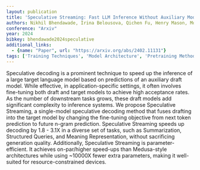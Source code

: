 ```yaml
---
layout: publication
title: 'Speculative Streaming: Fast LLM Inference Without Auxiliary Models'
authors: Nikhil Bhendawade, Irina Belousova, Qichen Fu, Henry Mason, Mohammad Rastegari, Mahyar Najibi
conference: "Arxiv"
year: 2024
bibkey: bhendawade2024speculative
additional_links:
  - {name: "Paper", url: "https://arxiv.org/abs/2402.11131"}
tags: ['Training Techniques', 'Model Architecture', 'Pretraining Methods', 'Fine-Tuning', 'Applications']
---
```

Speculative decoding is a prominent technique to speed up the inference of a
large target language model based on predictions of an auxiliary draft model.
While effective, in application-specific settings, it often involves
fine-tuning both draft and target models to achieve high acceptance rates. As
the number of downstream tasks grows, these draft models add significant
complexity to inference systems. We propose Speculative Streaming, a
single-model speculative decoding method that fuses drafting into the target
model by changing the fine-tuning objective from next token prediction to
future n-gram prediction. Speculative Streaming speeds up decoding by 1.8 -
3.1X in a diverse set of tasks, such as Summarization, Structured Queries, and
Meaning Representation, without sacrificing generation quality. Additionally,
Speculative Streaming is parameter-efficient. It achieves on-par/higher
speed-ups than Medusa-style architectures while using ~10000X fewer extra
parameters, making it well-suited for resource-constrained devices.
